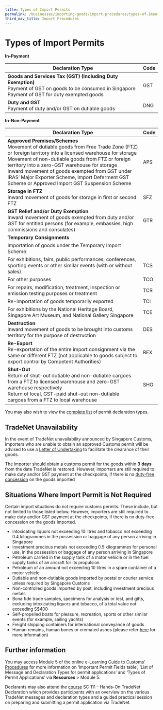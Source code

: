 ```yaml
---
title: Types of Import Permits
permalink: /businesses/importing-goods/import-procedures/types-of-import-permits
third_nav_title: Import Procedures
---
```


# Types of Import Permits

**In-Payment**

| Declaration Type | Code |  
|--|--|
| **Goods and Services Tax (GST) (Including Duty Exemption)** <br>  Payment of GST on goods to be consumed in Singapore <br>  Payment of GST for duty exempted goods | GST |
| **Duty and GST** <br>  Payment of duty and/or GST on dutiable goods | DNG |  

**In-Non-Payment**

| Declaration Type | Code |  
|--|--|
| **Approved Premises/Schemes** <br>  Movement of dutiable goods from Free Trade Zone (FTZ) or foreign territory into a licensed warehouse for storage <br>  Movement of non-dutiable goods from FTZ or foreign territory into a zero-GST warehouse for storage <br> Inward movement of goods exempted from GST under IRAS’ Major Exporter Scheme, Import Deferment GST Scheme or Approved Import GST Suspension Scheme | APS |
| **Storage in FTZ** <br>   Inward movement of goods for storage in first or second FTZ | SFZ |  
| **GST Relief and/or Duty Exemption** <br> Inward movement of goods exempted from duty and/or GST for entitled persons (for example, embassies, high commissions and consulates) | GTR |  
| **Temporary Consignments** | |
| Importation of goods under the Temporary Import Scheme: | |
| For exhibitions, fairs, public performances, conferences, sporting events or other similar events (with or without sales)  | TCS |
| For other purposes | TCO |
| For repairs, modification, treatment, inspection or emission testing purposes or treatment | TCR |
| Re-importation of goods temporarily exported | TCI |
| For exhibitions by the National Heritage Board, Singapore Art Museum, and National Gallery Singapore | TCE | 
| **Destruction** <br>   Inward movement of goods to be brought into customs territory for the purpose of destruction | DES | 
| **Re-Export** <br>   Re-exportation of the entire import consignment via the same or different FTZ (not applicable to goods subject to export control by Competent Authorities) | REX | 
| **Shut-Out** <br>  Return of shut-out dutiable and non-dutiable cargoes from a FTZ to licensed warehouse and zero-GST warehouse respectively <br>  Return of local, GST-paid shut-out non-dutiable cargoes from a FTZ to local warehouse | SHO | 

You may also wish to view the  [complete list](/documents/businesses/types-of-permit-applications.pdf)  of permit declaration types.

## TradeNet Unavailability

In the event of TradeNet unavailability announced by Singapore Customs, importers who are unable to obtain an approved Customs permit will be advised to use a [Letter of Undertaking](/documents/businesses/lou-template-for-tn-unavailability-6aug15-(1).docx) to facilitate the clearance of their goods.

The importer should obtain a customs permit for the goods within **3** **days** from the date TradeNet is restored. However, importers are still required to make duty and/or GST payment at the checkpoints, if there is no [duty-free concession](/individuals/going-through-customs/arrivals/duty-free-concession-and-gst-relief) on the goods imported

## Situations Where Import Permit is Not Required

Certain import situations do not require customs permits. These include, but not limited to those listed below. However, importers are still required to make duty and/or GST payment at the checkpoints, if there is no duty-free concession on the goods imported.

-   Intoxicating liquors not exceeding 10 litres and tobacco not exceeding 0.4 kilogrammes in the possession or baggage of any person arriving in Singapore
-   Investment precious metals not exceeding 0.5 kilogrammes for personal use, in the possession or baggage of any person arriving in Singapore
-   Petroleum carried in the supply tank of a motor vehicle or in the fuel supply tanks of an aircraft for its propulsion
-   Petroleum of an amount not exceeding 10 litres in a spare container of a motor vehicle
-   Dutiable and non-dutiable goods imported by postal or courier service unless required by Singapore Customs
-   Non-controlled goods imported by post, including investment precious metals
-   Bona fide trade samples, specimens for analysis or test, and gifts, excluding intoxicating liquors and tobacco, of a total value not exceeding S$400
-   Self-propelled boats for pleasure, recreation, sports or other similar events (for example, sailing yachts)
-   Freight shipping containers for international conveyance of goods
-   Human remains, human bones or cremated ashes (please refer [here](/individuals/transfer-of-remains-for-cremation-or-burial/) for more information)

## Further information

You may access Module 5 of the online e-Learning [Guide to Customs’ Procedures](/businesses/business-resources/elearning) for more information on ‘Important Permit Fields table’, ‘List of Message and Declaration Types for permit applications’ and ‘Types of Permit Applications’ via **Resources** > Module 5.

Declarants may also attend the [course](/businesses/business-resources/courses-and-events) SC 111 – Hands-On TradeNet Declaration which provides participants with an overview on the various TradeNet messages and declaration types and a guided practical session on preparing and submitting a permit application via TradeNet.
